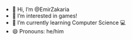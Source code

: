 - 👋 Hi, I’m @EmirZakaria
- 👀 I’m interested in games!
- 🌱 I’m currently learning Computer Science 💻
- 😄 Pronouns: he/him

<!---
EmirZakaria/EmirZakaria is a ✨ special ✨ repository because its `README.md` (this file) appears on your GitHub profile.
You can click the Preview link to take a look at your changes.
--->
